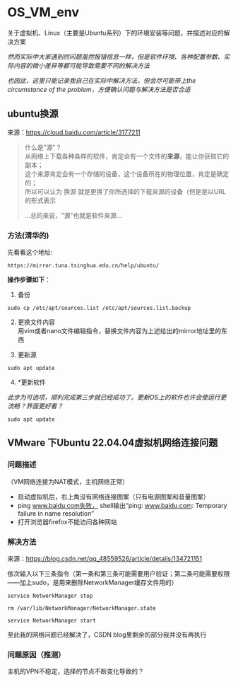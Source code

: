 # OS_VM_env
关于虚拟机、Linux（主要是Ubuntu系列）下的环境安装等问题，并描述对应的解决方案

*然而实际中大家遇到的问题虽然报错信息一样，但是软件环境、各种配置参数、实际内容的微小差异等都可能导致需要不同的解决方法*  

*也因此，这里只能记录我自己在实际中解决方法，但会尽可能带上the circumstance of the problem，方便确认问题与解决方法是否合适*

## ubuntu换源
来源：https://cloud.baidu.com/article/3177211


> 什么是"源"？  
> 从网络上下载各种各样的软件，肯定会有一个文件的**来源**，能让你获取它的副本；  
> 这个来源肯定会有一个存储的设备，这个设备所在的物理位置，肯定是确定的；  
> 所以可以认为 换源 就是更换了你所选择的下载来源的设备（但是是以URL的形式表示
> 
> ...总的来说，"源"也就是软件来源...
### 方法(清华的)
先看看这个地址:  
```
https://mirror.tuna.tsinghua.edu.cn/help/ubuntu/
```
**操作步骤如下**：  

1. 备份  
```
sudo cp /etc/apt/sources.list /etc/apt/sources.list.backup
```

2. 更换文件内容  
用vim或者nano文件编辑指令，替换文件内容为上述给出的mirror地址里的东西

3. 更新源
```
sudo apt update
```

4. *更新软件
  
*此步为可选项，顺利完成第三步就已经成功了。更新OS上的软件也许会使运行更流畅？界面更好看？*
```
sudo apt update
```

## VMware 下Ubuntu 22.04.04虚拟机网络连接问题
### 问题描述
（VM网络连接为NAT模式，主机网络正常）
- 启动虚拟机后，右上角没有网络连接图案（只有电源图案和音量图案）
- ping www.baidu.com失败， shell输出“ping: www.baidu.com: Temporary failure in name resolution”
- 打开浏览器firefox不能访问各种网站

### 解决方法
来源：https://blog.csdn.net/qq_48559526/article/details/134721151  

依次输入以下三条指令（第一条和第三条可能需要用户验证；第二条可能需要权限——加上sudo，是用来删除NetworkManager缓存文件用的）  
```
service NetworkManager stop
```
```
rm /var/lib/NetworkManager/NetworkManager.state
```
```
service NetworkManager start
```
至此我的网络问题已经解决了，CSDN blog里剩余的部分我并没有再执行

### 问题原因（推测）
主机的VPN不稳定，选择的节点不断变化导致的？
